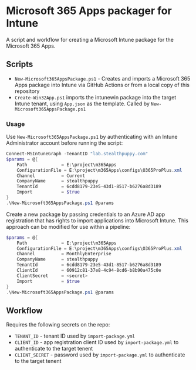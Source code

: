 # Microsoft 365 Apps packager for Intune

A script and workflow for creating a Microsoft Intune package for the Microsoft 365 Apps.

## Scripts

* `New-Microsoft365AppsPackage.ps1` - Creates and imports a Microsoft 365 Apps package into Intune via GitHub Actions or from a local copy of this repository
* `Create-Win32App.ps1` imports the intunewin package into the target Intune tenant, using `App.json` as the template. Called by `New-Microsoft365AppsPackage.ps1`

### Usage

Use `New-Microsoft365AppsPackage.ps1` by authenticating with an Intune Administrator account before running the script:

```powershell
Connect-MSIntuneGraph -TenantID "lab.stealthpuppy.com"
$params = @{
    Path             = E:\project\m365Apps
    ConfigurationFile = E:\project\m365Apps\configs\O365ProPlus.xml
    Channel          = Current
    CompanyName      = stealthpuppy   
    TenantId         = 6cdd8179-23e5-43d1-8517-b6276a8d3189
    Import           = $true 
}
.\New-Microsoft365AppsPackage.ps1 @params
```

Create a new package by passing credentials to an Azure AD app registration that has rights to import applications into Microsoft Intune. This approach can be modified for use within a pipeline:

```powershell
$params = @{
    Path             = E:\project\m365Apps
    ConfigurationFile = E:\project\m365Apps\configs\O365ProPlus.xml
    Channel          = MonthlyEnterprise
    CompanyName      = stealthpuppy   
    TenantId         = 6cdd8179-23e5-43d1-8517-b6276a8d3189
    ClientId         = 60912c81-37e8-4c94-8cd6-b8b90a475c0e
    ClientSecret     = <secret>
    Import           = $true 
}
.\New-Microsoft365AppsPackage.ps1 @params
```

## Workflow

Requires the following secrets on the repo:

* `TENANT_ID` - tenant ID used by `import-package.yml`
* `CLIENT_ID` - app registration client ID used by `import-package.yml` to authenticate to the target tenent
* `CLIENT_SECRET` - password used by `import-package.yml` to authenticate to the target tenent
